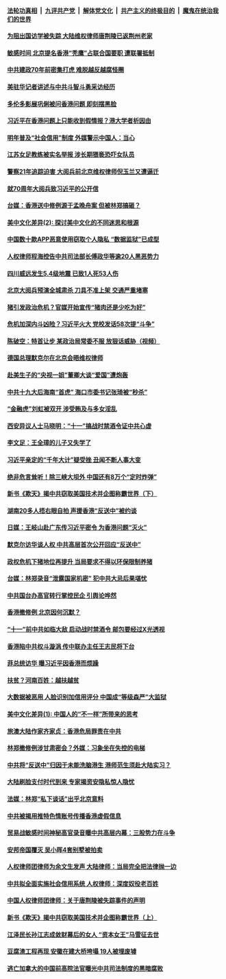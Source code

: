 ####  [法轮功真相](../../../../basic/blob/master/README.md?t=09091800) &nbsp;|&nbsp; [九评共产党](../../../../9ping.md/blob/master/README.md?t=09091800) &nbsp;|&nbsp; [解体党文化](../../../../jtdwh.md/blob/master/README.md?t=09091800)  &nbsp;|&nbsp; [共产主义的终极目的](../../../../gczydzjmd.md/blob/master/README.md?t=09091800) &nbsp;|&nbsp; [魔鬼在统治我们的世界](../../../../mgztzwmdsj.md/blob/master/README.md?t=09091800) 

#### [为阻出国访学被失踪  大陆维权律师唐荆陵已返荆州老家](../pages/soh_zgxw/n3168354.md?t=09091800) 

#### [敏感时间 北京提名香港“秃鹰”占联合国要职 遭联署抵制](../pages/soh_zgxw/n3168015.md?t=09091800) 

#### [中共建政70年前密集打虎   难脱越反越腐怪圈](../pages/soh_zgxw/n3167904.md?t=09091800) 

#### [美驻华记者讲述与中共斗智斗勇采访经历](../pages/soh_zgxw/n3167853.md?t=09091800) 

#### [多伦多影展巩俐被问香港问题  即刻摆黑脸](../pages/soh_zgxw/n3167583.md?t=09091800) 

#### [习近平在香港问题上只能收到假情报？港大学者析因由](../pages/soh_zgxw/n3167307.md?t=09091800) 

#### [明年普及“社会信用”制度 外媒警示中国人：当心](../pages/soh_zgxw/n3167100.md?t=09091800) 

#### [江苏女足教练被实名举报 涉长期猥亵恐吓女队员](../pages/soh_zgxw/n3166782.md?t=09091800) 

#### [警察21年追踪迫害 大阅兵前北京维权律师倪玉兰又遭逼迁](../pages/soh_zgxw/n3166941.md?t=09091800) 

#### [就70周年大阅兵致习近平的公开信](../pages/soh_zgxw/n3166809.md?t=09091800) 

#### [台媒：香港送中修例源于孟晚舟案 但被林郑搞砸？](../pages/soh_zgxw/n3165126.md?t=09091800) 

#### [美中文化差异(2): 探讨美中文化的不同迷思和根源](../pages/soh_zgxw/n3165174.md?t=09091800) 

#### [中国数十款APP恶意使用窃取个人隐私 “数据监狱”已成型](../pages/soh_zgxw/n3165024.md?t=09091800) 

#### [人权律师程海控告中共司法部长傅政华等逾20人黑恶势力](../pages/soh_zgxw/n3165069.md?t=09091800) 

#### [四川威远发生5.4级地震 已致1人死53人伤](../pages/soh_zgxw/n3165009.md?t=09091800) 

#### [北京大阅兵预演全城肃杀 刀具不准上架 交通严重堵塞](../pages/soh_zgxw/n3164961.md?t=09091800) 

#### [猪引发政治危机？官媒开始宣传“猪肉还是少吃为好”](../pages/soh_zgxw/n3164862.md?t=09091800) 

#### [危机加深内斗凶险？习近平火大 党校发话58次提“斗争”](../pages/soh_zgxw/n3164796.md?t=09091800) 

#### [陈破空：特首让步 某政治局常委不服 放狠话威胁（视频）](../pages/soh_zgxw/n3163983.md?t=09091800) 

#### [德国总理默克尔在北京会晤维权律师](../pages/soh_zgxw/n3164319.md?t=09091800) 

#### [赴美生子的“央视一姐”董卿大谈“爱国”遭炮轰](../pages/soh_zgxw/n3163917.md?t=09091800) 

#### [中共十九大后海南“首虎” 海口市委书记张琦被“秒杀”](../pages/soh_zgxw/n3163851.md?t=09091800) 

#### [“金融虎”刘虹被双开  涉受贿及与多女淫乱](../pages/soh_zgxw/n3163746.md?t=09091800) 

#### [西安异议人士马晓明：“十一”搞战时禁酒令证中共心虚](../pages/soh_zgxw/n3163590.md?t=09091800) 

#### [李文足：王全璋的儿子又失学了](../pages/soh_zgxw/n3163533.md?t=09091800) 

#### [习近平亲定的“千年大计”疑受挫 丑闻不断人事大变](../pages/soh_zgxw/n3163230.md?t=09091800) 

#### [绝非危言耸听！除三峡大坝外 中国还有8万个“定时炸弹”](../pages/soh_zgxw/n3163146.md?t=09091800) 

#### [新书《欺天》揭中共窃取美国技术并企图称霸世界（下）](../pages/soh_zgxw/n3159816.md?t=09091800) 

#### [湖南20多人捂右眼自拍  声援香港“反送中”被约谈](../pages/soh_zgxw/n3162486.md?t=09091800) 

#### [日媒：王岐山赴广东传习近平密令  为香港问题“灭火”](../pages/soh_zgxw/n3162312.md?t=09091800) 

#### [默克尔访华谈人权 中共高层首次公开回应“反送中”](../pages/soh_zgxw/n3161604.md?t=09091800) 

#### [政权危机下猪地位再提升 当局要求不得以环保限制养猪](../pages/soh_zgxw/n3161328.md?t=09091800) 

#### [台媒：林郑录音“泄露国家机密” 犯中共大忌后果堪忧](../pages/soh_zgxw/n3161166.md?t=09091800) 

#### [中共国台办高官转行掌控民企 引舆论哗然](../pages/soh_zgxw/n3160200.md?t=09091800) 

#### [香港撤修例 北京因何沉默？](../pages/soh_zgxw/n3160806.md?t=09091800) 

#### [“十一”前中共如临大敌  启动战时禁酒令  邮包要经过X光透视](../pages/soh_zgxw/n3160758.md?t=09091800) 

#### [香港陷中共权斗漩涡 传中联办主任王志民将下台](../pages/soh_zgxw/n3160572.md?t=09091800) 

#### [菲总统访华 曝习近平因香港而烦躁](../pages/soh_zgxw/n3160209.md?t=09091800) 

#### [扶贫？河南百姓：越扶越贫](../pages/soh_zgxw/n3159945.md?t=09091800) 

#### [大数据被恶用 人脸识别加信用评分 中国成“等级森严”大监狱](../pages/soh_zgxw/n3159906.md?t=09091800) 

#### [美中文化差异(1): 中国人的“不一样”所带来的思考](../pages/soh_zgxw/n3159260.md?t=09091800) 

#### [旅澳大陆作家齐家贞：香港危局罪责在中共](../pages/soh_zgxw/n3158588.md?t=09091800) 

#### [林郑撤修例涉甘肃密会？外媒：习象坐在失控的电梯](../pages/soh_zgxw/n3157181.md?t=09091800) 

#### [中共将“反送中”归因于未能洗脑港生 港师范生须赴大陆实习？](../pages/soh_zgxw/n3158261.md?t=09091800) 

#### [大陆刷脸支付时代到来  专家揭资安隐私惊人隐忧](../pages/soh_zgxw/n3158108.md?t=09091800) 

#### [法媒：林郑“私下谈话”出乎北京意料](../pages/soh_zgxw/n3158117.md?t=09091800) 

#### [中共被揭用推特色情账号传播香港虚假信息](../pages/soh_zgxw/n3157703.md?t=09091800) 

#### [贸易战敏感时间神秘高官录音曝中共高层内幕：三股势力在斗争](../pages/soh_zgxw/n3157667.md?t=09091800) 

#### [安邦帝国覆灭 吴小晖4套别墅被拍卖](../pages/soh_zgxw/n3157196.md?t=09091800) 

#### [人权律师团律师为余文生发声 大陆律师：当局完全把法律抛一边](../pages/soh_zgxw/n3157418.md?t=09091800) 

#### [中共拟全面实施社会信用系统  人权律师：深度奴役老百姓](../pages/soh_zgxw/n3157292.md?t=09091800) 

#### [中国人权律师团律师：关于唐荆陵被失踪事件的声明](../pages/soh_zgxw/n3157232.md?t=09091800) 

#### [新书《欺天》揭中共窃取美国技术并企图称霸世界（上）](../pages/soh_zgxw/n3156149.md?t=09091800) 

#### [江泽民长孙江志成敛财幕后的女人 “资本女王”马雪征去世](../pages/soh_zgxw/n3157127.md?t=09091800) 

#### [豆腐渣工程再现 安徽在建大桥垮塌 19人被埋废墟](../pages/soh_zgxw/n3156944.md?t=09091800) 

#### [逃亡加拿大的中国前高院法官曝光中共司法制度的黑暗腐败](../pages/soh_zgxw/n3156092.md?t=09091800) 

